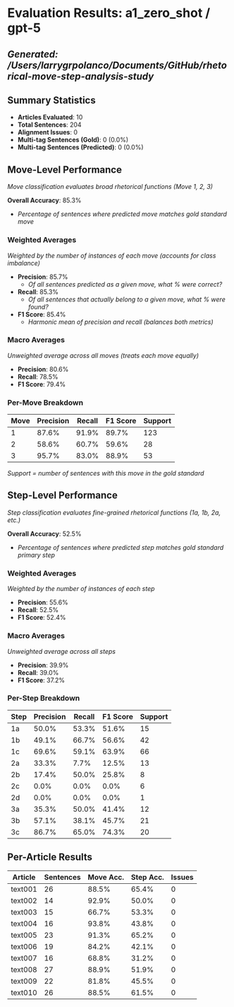 # Evaluation Results: a1_zero_shot / gpt-5
*Generated: /Users/larrygrpolanco/Documents/GitHub/rhetorical-move-step-analysis-study*
---
## Summary Statistics
- **Articles Evaluated**: 10
- **Total Sentences**: 204
- **Alignment Issues**: 0
- **Multi-tag Sentences (Gold)**: 0 (0.0%)
- **Multi-tag Sentences (Predicted)**: 0 (0.0%)

## Move-Level Performance
*Move classification evaluates broad rhetorical functions (Move 1, 2, 3)*

**Overall Accuracy**: 85.3%
- *Percentage of sentences where predicted move matches gold standard move*

### Weighted Averages
*Weighted by the number of instances of each move (accounts for class imbalance)*

- **Precision**: 85.7%
  - *Of all sentences predicted as a given move, what % were correct?*
- **Recall**: 85.3%
  - *Of all sentences that actually belong to a given move, what % were found?*
- **F1 Score**: 85.4%
  - *Harmonic mean of precision and recall (balances both metrics)*

### Macro Averages
*Unweighted average across all moves (treats each move equally)*

- **Precision**: 80.6%
- **Recall**: 78.5%
- **F1 Score**: 79.4%

### Per-Move Breakdown

| Move | Precision | Recall | F1 Score | Support |
|------|-----------|--------|----------|----------|
| 1 | 87.6% | 91.9% | 89.7% | 123 |
| 2 | 58.6% | 60.7% | 59.6% | 28 |
| 3 | 95.7% | 83.0% | 88.9% | 53 |

*Support = number of sentences with this move in the gold standard*

## Step-Level Performance
*Step classification evaluates fine-grained rhetorical functions (1a, 1b, 2a, etc.)*

**Overall Accuracy**: 52.5%
- *Percentage of sentences where predicted step matches gold standard primary step*

### Weighted Averages
*Weighted by the number of instances of each step*

- **Precision**: 55.6%
- **Recall**: 52.5%
- **F1 Score**: 52.4%

### Macro Averages
*Unweighted average across all steps*

- **Precision**: 39.9%
- **Recall**: 39.0%
- **F1 Score**: 37.2%

### Per-Step Breakdown

| Step | Precision | Recall | F1 Score | Support |
|------|-----------|--------|----------|----------|
| 1a | 50.0% | 53.3% | 51.6% | 15 |
| 1b | 49.1% | 66.7% | 56.6% | 42 |
| 1c | 69.6% | 59.1% | 63.9% | 66 |
| 2a | 33.3% | 7.7% | 12.5% | 13 |
| 2b | 17.4% | 50.0% | 25.8% | 8 |
| 2c | 0.0% | 0.0% | 0.0% | 6 |
| 2d | 0.0% | 0.0% | 0.0% | 1 |
| 3a | 35.3% | 50.0% | 41.4% | 12 |
| 3b | 57.1% | 38.1% | 45.7% | 21 |
| 3c | 86.7% | 65.0% | 74.3% | 20 |

## Per-Article Results

| Article | Sentences | Move Acc. | Step Acc. | Issues |
|---------|-----------|-----------|-----------|--------|
| text001 | 26 | 88.5% | 65.4% | 0 |
| text002 | 14 | 92.9% | 50.0% | 0 |
| text003 | 15 | 66.7% | 53.3% | 0 |
| text004 | 16 | 93.8% | 43.8% | 0 |
| text005 | 23 | 91.3% | 65.2% | 0 |
| text006 | 19 | 84.2% | 42.1% | 0 |
| text007 | 16 | 68.8% | 31.2% | 0 |
| text008 | 27 | 88.9% | 51.9% | 0 |
| text009 | 22 | 81.8% | 45.5% | 0 |
| text010 | 26 | 88.5% | 61.5% | 0 |

